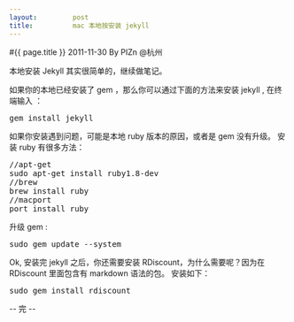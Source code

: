 ```yaml
---
layout:         post
title:          mac 本地按安装 jekyll
---
```

#{{ page.title }}
2011-11-30 By PIZn @杭州

本地安装 Jekyll 其实很简单的，继续做笔记。

如果你的本地已经安装了 gem ，那么你可以通过下面的方法来安装 jekyll , 在终端输入
：
<pre class="js" name="colorcode">
gem install jekyll
</pre>
如果你安装遇到问题，可能是本地 ruby 版本的原因，或者是 gem 没有升级。
安装 ruby 有很多方法：
<pre class="js" name="colorcode">
//apt-get
sudo apt-get install ruby1.8-dev
//brew
brew install ruby
//macport
port install ruby
</pre>
升级 gem :
<pre class="js" name="colorcode">
sudo gem update --system
</pre>

Ok, 安装完 jekyll 之后，你还需要安装 RDiscount，为什么需要呢？因为在 RDiscount
里面包含有 markdown 语法的包。
安装如下：
<pre class="js" name="colorcode">
sudo gem install rdiscount
</pre>

-- 完 --
